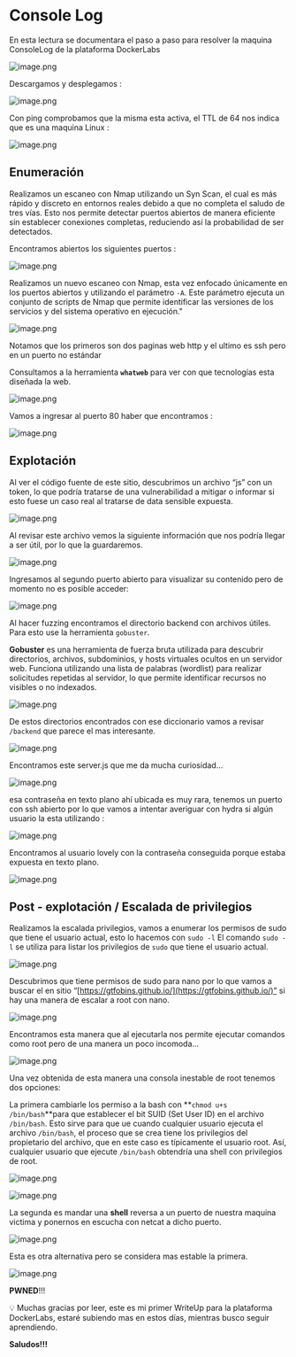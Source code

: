 # Console Log

En esta lectura se documentara el paso a paso para resolver la maquina ConsoleLog de la plataforma DockerLabs

![image.png](Console%20Log%20c8effc909a3f432cb5e414be49210889/image.png)

Descargamos y desplegamos : 

![image.png](Console%20Log%20c8effc909a3f432cb5e414be49210889/image%201.png)

Con ping comprobamos que la misma esta activa, el TTL de 64 nos indica que es una maquina Linux : 

![image.png](Console%20Log%20c8effc909a3f432cb5e414be49210889/image%202.png)

## Enumeración

Realizamos un escaneo con Nmap utilizando un Syn Scan, el cual es más rápido y discreto en entornos reales debido a que no completa el saludo de tres vías. Esto nos permite detectar puertos abiertos de manera eficiente sin establecer conexiones completas, reduciendo así la probabilidad de ser detectados.

Encontramos abiertos los siguientes puertos : 

![image.png](Console%20Log%20c8effc909a3f432cb5e414be49210889/image%203.png)

Realizamos un nuevo escaneo con Nmap, esta vez enfocado únicamente en los puertos abiertos y utilizando el parámetro `-A`. Este parámetro ejecuta un conjunto de scripts de Nmap que permite identificar las versiones de los servicios y del sistema operativo en ejecución."

![image.png](Console%20Log%20c8effc909a3f432cb5e414be49210889/image%204.png)

Notamos que los primeros son dos paginas web http y el ultimo es ssh pero en un puerto no estándar

Consultamos a la herramienta **`whatweb`** para ver con que tecnologías esta diseñada la web.

![image.png](Console%20Log%20c8effc909a3f432cb5e414be49210889/image%205.png)

Vamos a ingresar al puerto 80 haber que encontramos : 

![image.png](Console%20Log%20c8effc909a3f432cb5e414be49210889/image%206.png)

## Explotación

Al ver el código fuente de este sitio, descubrimos un archivo “js” con un token, lo que podría tratarse de una vulnerabilidad a mitigar o informar si esto fuese un caso real al tratarse de data sensible expuesta.

![image.png](Console%20Log%20c8effc909a3f432cb5e414be49210889/image%207.png)

Al revisar este archivo vemos la siguiente información que nos podría llegar a ser útil, por lo que la guardaremos.

![image.png](Console%20Log%20c8effc909a3f432cb5e414be49210889/image%208.png)

Ingresamos al segundo puerto abierto para visualizar su contenido pero de momento no es posible acceder:

![image.png](Console%20Log%20c8effc909a3f432cb5e414be49210889/image%209.png)

Al hacer fuzzing encontramos el directorio backend con archivos útiles. Para esto use la herramienta `gobuster`.

**Gobuster** es una herramienta de fuerza bruta utilizada para descubrir directorios, archivos, subdominios, y hosts virtuales ocultos en un servidor web. Funciona utilizando una lista de palabras (wordlist) para realizar solicitudes repetidas al servidor, lo que permite identificar recursos no visibles o no indexados. 

![image.png](Console%20Log%20c8effc909a3f432cb5e414be49210889/image%2010.png)

De estos directorios encontrados con ese diccionario vamos a revisar `/backend` que parece el mas interesante.

![image.png](Console%20Log%20c8effc909a3f432cb5e414be49210889/image%2011.png)

Encontramos este server.js que me da mucha curiosidad…

![image.png](Console%20Log%20c8effc909a3f432cb5e414be49210889/image%2012.png)

esa contraseña en texto plano ahí ubicada es muy rara, tenemos un puerto con ssh abierto por lo que vamos a intentar averiguar con hydra si algún usuario la esta utilizando :

![image.png](Console%20Log%20c8effc909a3f432cb5e414be49210889/image%2013.png)

Encontramos al usuario lovely con la contraseña conseguida porque estaba expuesta en texto plano.

![image.png](Console%20Log%20c8effc909a3f432cb5e414be49210889/image%2014.png)

## Post - explotación / Escalada de privilegios

Realizamos la escalada privilegios, vamos a enumerar los permisos de sudo que tiene el usuario actual, esto lo hacemos con `sudo -l`
El comando `sudo -l` se utiliza para listar los privilegios de `sudo` que tiene el usuario actual.

![image.png](Console%20Log%20c8effc909a3f432cb5e414be49210889/image%2015.png)

Descubrimos que tiene permisos de sudo para nano por lo que vamos a buscar el en sitio “[https://gtfobins.github.io/](https://gtfobins.github.io/)” si hay una manera de escalar a root con nano.

![image.png](Console%20Log%20c8effc909a3f432cb5e414be49210889/image%2016.png)

Encontramos esta manera que al ejecutarla nos permite ejecutar comandos como root pero de una manera un poco incomoda…

![image.png](Console%20Log%20c8effc909a3f432cb5e414be49210889/image%2017.png)

Una vez obtenida de esta manera una consola inestable de root tenemos dos opciones: 

La primera cambiarle los permiso a la bash con **`chmod u+s /bin/bash`**para que
 establecer el bit SUID (Set User ID) en el archivo `/bin/bash`. Esto sirve para que ue cuando cualquier usuario ejecuta el archivo `/bin/bash`, el proceso que se crea tiene los privilegios del propietario del archivo, que en este caso es típicamente el usuario root. Así, cualquier usuario que ejecute `/bin/bash` obtendría una shell con privilegios de root.

![image.png](Console%20Log%20c8effc909a3f432cb5e414be49210889/image%2018.png)

![image.png](Console%20Log%20c8effc909a3f432cb5e414be49210889/image%2019.png)

La segunda es mandar una **shell** reversa a un puerto de nuestra maquina victima y ponernos en escucha con netcat a dicho puerto.

![image.png](Console%20Log%20c8effc909a3f432cb5e414be49210889/image%2020.png)

Esta es otra alternativa  pero se considera mas estable la primera.

![image.png](Console%20Log%20c8effc909a3f432cb5e414be49210889/image%2021.png)

**PWNED**!!!

<aside>
💡 Muchas gracias por leer, este es mi primer WriteUp para la plataforma DockerLabs, estaré subiendo mas en estos días, mientras busco seguir aprendiendo.

</aside>

**Saludos!!!**
